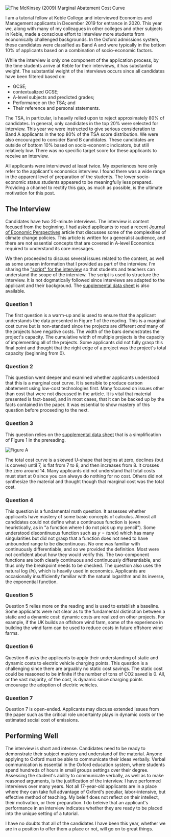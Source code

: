 <!--
.. title: Economics and Management Interviews
.. slug: economics-and-management-interviews
.. date: 2019-12-16 10:11:49 UTC
.. tags: teaching, oxford, interviews, economics-and-management
.. category: teaching
.. link: 
.. description: Some experiences interviewing applicants for Economics and Management in 2019
.. type: text
.. has_math: true
.. status: private
-->

![The McKinsey (2009) Marginal Abatement Cost Curve](/images/blog/mckinsey-abatement.png "The McKinsey (2009) Marginal Abatement Cost Curve")


I am a tutorial fellow at Keble College and interviewed Economics and Management applicants in December 2019 for entrance in 2020. This year we, along with many of my colleagues in other colleges and other subjects in Keble, made a conscious effort to interview more students from economically challenged backgrounds. In the Oxford admissions system, these candidates were classified as Band A and were typically in the bottom 10% of applicants based on a combination of socio-economic factors.

While the interview is only one component of the application process, by the time students arrive at Keble for their interviews, it has substantial weight. The substantial weight of the interviews occurs since all candidates have been filtered based on:

* GCSE;
* contextualized GCSE;
* A-level subjects and predicted grades;
* Performance on the TSA; and
* Their reference and personal statements.

The TSA, in particular, is heavily relied upon to reject approximately 80% of candidates.  In general, only candidates in the top 20% were selected for interview. This year we were instructed to give serious consideration to Band A applicants in the top 80% of the TSA score distribution. We were also encouraged to consider Band B candidates. These candidates are outside of bottom 10% based on socio-economic indicators, but still relatively low. There was no specific target score for these applicants to receive an interview.

All applicants were interviewed at least twice.  My experiences here only refer to the applicant's economics interview. I found there was a wide range in the apparent level of preparation of the students. The lower socio-economic status students appeared to be meaningfully less prepared. Providing a channel to rectify this gap, as much as possible, is the ultimate motivation for this post.

## The Interview

Candidates have two 20-minute interviews. The interview is content focused from the beginning. I had asked applicants to read a recent [Journal of Economic Perspectives](https://www.aeaweb.org/articles?id=10.1257/jep.32.4.53) article that discusses some of the complexities of climate change policies. This article is written for a generalist audience, and there are not essential concepts that are covered in A-level Economics required to understand its core messages.

We then proceeded to discuss several issues related to the content, as well as some unseen information that I provided as part of the interview. I'm sharing the ["script" for the interview](/files/blog/economics-and-management-interviews/economics-interview-questions.pdf) so that students and teachers can understand the scope of the interview. The script is used to structure the interview. It is not dogmatically followed since interviews are adapted to the applicant and their background. The [supplemental data sheet](/files/blog/economics-and-management-interviews/economics-interview-data-sheet.pdf) is also available.

### Question 1

The first question is a warm-up and is used to ensure that the applicant understands the data presented in Figure 1 of the reading. This is a marginal cost curve but is non-standard since the projects are different _and_ many of the projects have negative costs.  The width of the bars demonstrates the project's capacity. The cumulative width of multiple projects is the capacity of implementing all of the projects.  Some applicants did not fully grasp this final point and thought that the right edge of a project was the project's total capacity (beginning from 0).

### Question 2

This question went deeper and examined whether applicants understood that this is a marginal cost curve.  It is sensible to produce carbon abatement using low-cost technologies first. Many focused on issues other than cost that were not discussed in the article.  It is vital that material presented is fact-based, and in most cases, that it can be backed up by the facts contained in the paper. It was essential to show mastery of this question before
proceeding to the next.

### Question 3

This question relies on the  [supplemental data sheet](/files/blog/economics-and-management-interviews/economics-interview-data-sheet.pdf) that is a simplification of Figure 1 in the
prereading. 

![Figure A](/images/blog/carbon-abatement.png "Figure A")

The total cost curve is a skewed U-shape that begins at zero, declines (but is convex) until 7, is flat from 7 to 8, and then increases from 8.  It crosses the zero around 14. Many applicants did not understand that total costs must start at 0 since you can always do nothing for no cost. Others did not synthesize the material and thought though that marginal cost was the total cost.

### Question 4

This question is a fundamental math question. It assesses whether applicants have mastery of some basic concepts of calculus.  Almost all candidates could not define what a continuous function is (even heuristically, as in "a function where I do not pick up my pencil"). Some understood discontinuous function such as $y=tan(x)$ which has many singularities but did not grasp that a function does not need to have unbounded range to be discontinuous. No one was familiar with continuously differentiable, and so we provided the definition. Most were not confident about how they would verify this. The two-component functions are both clearly continuous and continuously differentiable, and thus only the breakpoint needs to be checked. The question also uses the natural log ($ln$), which is heavily used in economics. Applicants are occasionally insufficiently familiar with the natural logarithm and its inverse, the exponential function.

### Question 5

Question 5 relies more on the reading and is used to establish a baseline.  Some applicants were not clear as to the fundamental distinction between a static and a dynamic cost: dynamic costs are realized on other projects.  For example, if the UK builds an offshore wind farm, some of the experience in building the wind farm can be used to reduce costs in future offshore wind farms. 

### Question 6

Question 6 asks the applicants to apply their understanding of static and dynamic costs to electric vehicle charging points.  This question is a challenging since there are arguably no static cost savings.  The static cost could be reasoned to be infinite if the number of tons of CO2 saved is 0. All, or the vast majority, of the cost, is dynamic since charging points encourage the adoption of electric vehicles.

### Question 7

Question 7 is open-ended. Applicants may discuss extended issues from the paper such as the critical role uncertainty plays in dynamic costs or the estimated social cost of emissions.

## Performing Well

The interview is short and intense.  Candidates need to be ready to demonstrate their subject mastery and understand of the material. Anyone applying to Oxford must be able to communicate their ideas verbally.  Verbal communication is essential in the Oxford education system, where students spend hundreds of hours in small groups settings over their degree. Assessing the student's ability to communicate verbally, as well as to make reasoned arguments, is the justification of the interview.  I have performed interviews over many years. Not all 17-year-old applicants are in a place where they can take full advantage of Oxford's peculiar, labor-intensive, but effective method of teaching. My beleif does not reflect on their intellect, their motivation, or their preparation. I do beleive that an applicant's performance in an interview indicates whether they are ready to be placed into the unique setting of a tutorial.

I have no doubts that all of the candidates I have been this year, whether we are in a position to offer them a place or not, will go on to great things.
